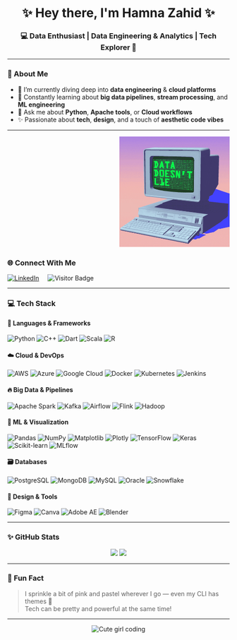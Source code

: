 <div align="center">
  <h1 align="center">✨ Hey there, I'm Hamna Zahid ✨</h1>
  <h3 align="center">💻 Data Enthusiast | Data Engineering & Analytics | Tech Explorer 💖</h3>
</div>


---

### 🌸 About Me
- 🔭 I’m currently diving deep into **data engineering** & **cloud platforms**
- 🌱 Constantly learning about **big data pipelines**, **stream processing**, and **ML engineering**
- 💬 Ask me about **Python**, **Apache tools**, or **Cloud workflows**
- ✨ Passionate about **tech**, **design**, and a touch of **aesthetic code vibes**

---
<div align="right">
  <img src="giphy.gif" width="250" />
</div>


### 🌐 Connect With Me
[![LinkedIn](https://img.shields.io/badge/LinkedIn-%230077B5.svg?style=flat&logo=linkedin&logoColor=white)](https://www.linkedin.com/in/hamna-zahid-21313027a/)
&nbsp;&nbsp;&nbsp;
![Visitor Badge](https://komarev.com/ghpvc/?username=hamnazahid&style=flat&color=ff69b4)

---

### 💻 Tech Stack

#### 🚀 Languages & Frameworks
![Python](https://img.shields.io/badge/Python-3670A0?style=flat&logo=python&logoColor=ffdd54)
![C++](https://img.shields.io/badge/C++-00599C?style=flat&logo=c%2B%2B&logoColor=white)
![Dart](https://img.shields.io/badge/Dart-0175C2?style=flat&logo=dart&logoColor=white)
![Scala](https://img.shields.io/badge/Scala-DC322F?style=flat&logo=scala&logoColor=white)
![R](https://img.shields.io/badge/R-276DC3?style=flat&logo=r&logoColor=white)

#### ☁️ Cloud & DevOps
![AWS](https://img.shields.io/badge/AWS-FF9900?style=flat&logo=amazonaws&logoColor=white)
![Azure](https://img.shields.io/badge/Azure-0072C6?style=flat&logo=microsoftazure&logoColor=white)
![Google Cloud](https://img.shields.io/badge/GCP-4285F4?style=flat&logo=googlecloud&logoColor=white)
![Docker](https://img.shields.io/badge/Docker-2496ED?style=flat&logo=docker&logoColor=white)
![Kubernetes](https://img.shields.io/badge/Kubernetes-326CE5?style=flat&logo=kubernetes&logoColor=white)
![Jenkins](https://img.shields.io/badge/Jenkins-D24939?style=flat&logo=jenkins&logoColor=white)

#### 🔥 Big Data & Pipelines
![Apache Spark](https://img.shields.io/badge/Spark-FDEE21?style=flat&logo=apachespark&logoColor=black)
![Kafka](https://img.shields.io/badge/Kafka-000000?style=flat&logo=apachekafka&logoColor=white)
![Airflow](https://img.shields.io/badge/Airflow-017CEE?style=flat&logo=apacheairflow&logoColor=white)
![Flink](https://img.shields.io/badge/Flink-E6526F?style=flat&logo=apacheflink&logoColor=white)
![Hadoop](https://img.shields.io/badge/Hadoop-66CCFF?style=flat&logo=apachehadoop&logoColor=black)

#### 🧠 ML & Visualization
![Pandas](https://img.shields.io/badge/Pandas-150458?style=flat&logo=pandas&logoColor=white)
![NumPy](https://img.shields.io/badge/NumPy-013243?style=flat&logo=numpy&logoColor=white)
![Matplotlib](https://img.shields.io/badge/Matplotlib-white?style=flat&logo=matplotlib&logoColor=black)
![Plotly](https://img.shields.io/badge/Plotly-3F4F75?style=flat&logo=plotly&logoColor=white)
![TensorFlow](https://img.shields.io/badge/TensorFlow-FF6F00?style=flat&logo=tensorflow&logoColor=white)
![Keras](https://img.shields.io/badge/Keras-D00000?style=flat&logo=keras&logoColor=white)
![Scikit-learn](https://img.shields.io/badge/Scikit--Learn-F7931E?style=flat&logo=scikit-learn&logoColor=white)
![MLflow](https://img.shields.io/badge/MLflow-0172B2?style=flat&logo=mlflow&logoColor=white)

#### 🗃️ Databases
![PostgreSQL](https://img.shields.io/badge/PostgreSQL-316192?style=flat&logo=postgresql&logoColor=white)
![MongoDB](https://img.shields.io/badge/MongoDB-4EA94B?style=flat&logo=mongodb&logoColor=white)
![MySQL](https://img.shields.io/badge/MySQL-4479A1?style=flat&logo=mysql&logoColor=white)
![Oracle](https://img.shields.io/badge/Oracle-F80000?style=flat&logo=oracle&logoColor=white)
![Snowflake](https://img.shields.io/badge/Snowflake-29B5E8?style=flat&logo=snowflake&logoColor=white)

#### 🎨 Design & Tools
![Figma](https://img.shields.io/badge/Figma-F24E1E?style=flat&logo=figma&logoColor=white)
![Canva](https://img.shields.io/badge/Canva-00C4CC?style=flat&logo=canva&logoColor=white)
![Adobe AE](https://img.shields.io/badge/After%20Effects-9999FF?style=flat&logo=adobeaftereffects&logoColor=white)
![Blender](https://img.shields.io/badge/Blender-F5792A?style=flat&logo=blender&logoColor=white)

---

### ✨ GitHub Stats
<p align="center">
  <img src="https://github-readme-stats.vercel.app/api?username=hamnazahid&show_icons=true&theme=tokyonight" width="400"/>
  <img src="https://github-readme-streak-stats.herokuapp.com/?user=hamnazahid&theme=tokyonight" width="400"/>
</p>

---

### 💖 Fun Fact
> I sprinkle a bit of pink and pastel wherever I go — even my CLI has themes 🌸  
> Tech can be pretty and powerful at the same time!

---

<div align="center">
  <img src="https://i.pinimg.com/originals/15/0e/02/150e02d99293a6f0a3d7c2a2323bfb79.gif" width="300" alt="Cute girl coding" />
</div>
